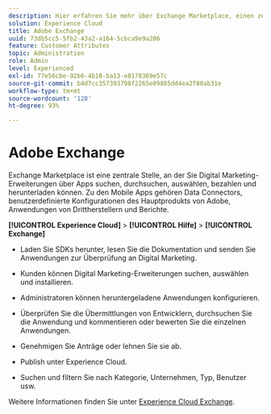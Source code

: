 ```yaml
---
description: Hier erfahren Sie mehr über Exchange Marketplace, einen zentralen Ort, an dem Sie Erweiterungen für Digital Marketing über Apps suchen, durchsuchen, auswählen, bezahlen und herunterladen können.
solution: Experience Cloud
title: Adobe Exchange
uuid: 73db5cc5-5fb2-43a2-a164-5cbca9e9a206
feature: Customer Attributes
topic: Administration
role: Admin
level: Experienced
exl-id: 77e56cbe-92b6-4b18-ba13-e8178369e57c
source-git-commit: b4d7cc357393798f2265e09885dd4ea2f80ab31e
workflow-type: tm+mt
source-wordcount: '128'
ht-degree: 93%

---
```


# Adobe Exchange

Exchange Marketplace ist eine zentrale Stelle, an der Sie Digital Marketing-Erweiterungen über Apps suchen, durchsuchen, auswählen, bezahlen und herunterladen können. Zu den Mobile Apps gehören Data Connectors, benutzerdefinierte Konfigurationen des Hauptprodukts von Adobe, Anwendungen von Drittherstellern und Berichte.

**[!UICONTROL Experience Cloud]** > **[!UICONTROL Hilfe]** > **[!UICONTROL Exchange]**

* Laden Sie SDKs herunter, lesen Sie die Dokumentation und senden Sie Anwendungen zur Überprüfung an Digital Marketing.

* Kunden können Digital Marketing-Erweiterungen suchen, auswählen und installieren.

* Administratoren können heruntergeladene Anwendungen konfigurieren.

* Überprüfen Sie die Übermittlungen von Entwicklern, durchsuchen Sie die Anwendung und kommentieren oder bewerten Sie die einzelnen Anwendungen.

* Genehmigen Sie Anträge oder lehnen Sie sie ab.

* Publish unter Experience Cloud.

* Suchen und filtern Sie nach Kategorie, Unternehmen, Typ, Benutzer usw.

Weitere Informationen finden Sie unter [Experience Cloud Exchange](https://exchange.adobe.com/experiencecloud.html).
